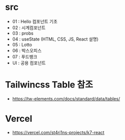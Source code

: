 # src
  + 01 : Hello 컴포넌트 기초
  + 02 : 시계컴포넌트
  + 03 : probs 
  + 04 : useState (HTML, CSS, JS, React 설명)
  + 05 : Lotto
  + 06 : 박스오피스
  + 07 : 푸드뱅크 
  + UI : 공용 컴포넌트
# Tailwincss Table 참조
  + https://tw-elements.com/docs/standard/data/tables/
# Vercel
  + https://vercel.com/st4rj1ns-projects/k7-react
